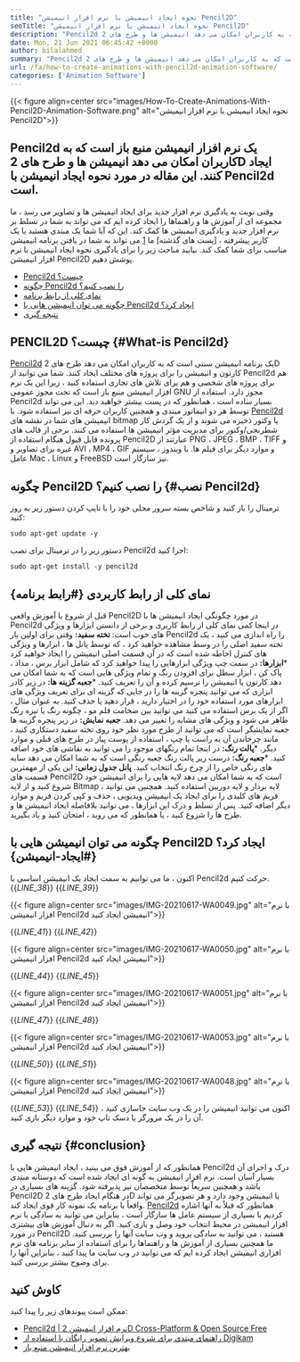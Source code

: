 ```yaml
---
title: "نحوه ایجاد انیمیشن با نرم افزار انیمیشن Pencil2D" 
seoTitle: "نحوه ایجاد انیمیشن با نرم افزار انیمیشن Pencil2D" 
description: "Pencil2d یک نرم افزار انیمیشن منبع باز است که به کاربران امکان می دهد انیمیشن ها و طرح های 2D ایجاد کنند. این مقاله در مورد نحوه ایجاد انیمیشن با Pencil2d است." 
date: Mon, 21 Jun 2021 06:45:42 +0000
author: bilalahmed
summary: "Pencil2d یک نرم افزار انیمیشن منبع باز است که به کاربران امکان می دهد انیمیشن ها و طرح های 2D ایجاد کنند. این مقاله در مورد نحوه ایجاد انیمیشن با Pencil2d است." 
url: /fa/how-to-create-animations-with-pencil2d-animation-software/
categories: ['Animation Software']
---
```


{{< figure align=center src="images/How-To-Create-Animations-With-Pencil2D-Animation-Software.png" alt="نحوه ایجاد انیمیشن با نرم افزار انیمیشن Pencil2D">}}


## **Pencil2d یک نرم افزار انیمیشن منبع باز است که به کاربران امکان می دهد انیمیشن ها و طرح های 2D ایجاد کنند. این مقاله در مورد نحوه ایجاد انیمیشن با Pencil2d**  است.
وقتی نوبت به یادگیری نرم افزار جدید برای ایجاد انیمیشن ها و تصاویر می رسد ، ما مجموعه ای از آموزش ها و راهنماها را ایجاد کرده ایم که می تواند به شما در تسلط بر نرم افزار جدید و یادگیری انیمیشن ها کمک کند. این که آیا شما یک مبتدی هستید یا یک کاربر پیشرفته ، [پست های گذشته] ما [1] می تواند به شما در یافتن برنامه انیمیشن مناسب برای شما کمک کند. بیایید مباحث زیر را برای یادگیری نحوه ایجاد انیمیشن با نرم افزار انیمیشن Pencil2D پوشش دهیم.
  * [Pencil2d چیست؟][2]
  * [چگونه Pencil2d را نصب کنیم؟][3]
  * [نمای کلی از رابط برنامه][4]
  * [چگونه می توان انیمیشن هایی با Pencil2d ایجاد کرد؟][5]
  * [نتیجه گیری][6]

## PENCIL2D چیست؟   {#What-is Pencil2d}
[Pencil2d][7] یک برنامه انیمیشن سنتی است که به کاربران امکان می دهد طرح های 2D کارتون و انیمیشن را برای پروژه های مختلف ایجاد کنند. شما می توانید از Pencil2d هم برای پروژه های شخصی و هم برای تلاش های تجاری استفاده کنید ، زیرا این یک نرم افزار انیمیشن منبع باز است که تحت مجوز عمومی GNU مجوز دارد. استفاده از Pencil2d بسیار ساده است ، همانطور که در پست بیشتر خواهید دید. این می تواند توسط هر دو انیماتور مبتدی و همچنین کاربران حرفه ای نیز استفاده شود.
با [Pencil2d][7] انیمیشن های شما در نقشه های bitmap یا وکتور ذخیره می شوند و از یک گردش کار شطرنجی/وکتور برای مدیریت مؤثر انیمیشن ها استفاده می کنند. برخی از قالب های پرونده قابل قبول هنگام استفاده از Pencil2D عبارتند از PNG ، JPEG ، BMP ، TIFF و غیره برای تصاویر و AVI ، MP4 ، GIF و موارد دیگر برای فیلم ها. با ویندوز ، سیستم عامل Mac ، Linux و FreeBSD نیز سازگار است.

## چگونه Pencil2D را نصب کنیم؟   {#نصب Pencil2d}
ترمینال را باز کنید و شاخص بسته سرور محلی خود را با تایپ کردن دستور زیر به روز کنید:
```
sudo apt-get update -y

```
دستور زیر را در ترمینال برای نصب Pencil2d اجرا کنید:
```
sudo apt-get install -y pencil2d

```

## نمای کلی از رابط کاربردی   {#رابط برنامه}
قبل از شروع با آموزش واقعی Pencil2D در مورد چگونگی ایجاد انیمیشن ها با Pencil2d در اینجا کمی نمای کلی از رابط کاربری و برخی از دانستن ابزارها و ویژگی های خوب است:
  **تخته سفید:**  وقتی برای اولین بار Pencil2d را راه اندازی می کنید ، یک تخته سفید اصلی را در وسط مشاهده خواهید کرد ، که توسط پانل ها ، ابزارها و ویژگی های کنترل احاطه شده است که در آن قسمت اصلی انیمیشن را ایجاد خواهید کرد
  ***ابزارها:**  در سمت چپ ویژگی ابزارهایی را پیدا خواهید کرد که شامل ابزار برس ، مداد ، پاک کن ، ابزار سطل برای افزودن رنگ و تمام ویژگی هایی است که به شما امکان می دهد کارتون یا انیمیشن را ترسیم کرده و آن را تعریف کنید.
  ***جعبه گزینه ها:**  در زیر کادر ابزاری که می توانید پنجره گزینه ها را در جایی که گزینه ای برای تعریف ویژگی های ابزارهای مورد استفاده خود را در اختیار دارید ، قرار دهید یا حذف کنید. به عنوان مثال ، اگر از یک برس استفاده می کنید می توانید بین ضخامت قلم مو ، چگونه رنگ یا تیره رنگ ظاهر می شود و ویژگی های مشابه را تغییر می دهد.
  **جعبه نمایش:**  در زیر پنجره گزینه ها جعبه نمایشگر است که می توانید از طرح مورد نظر خود روی تخته سفید دستکاری کنید ، مانند چرخاندن آن به راست یا چپ ، استفاده از پوست پیاز در طرح های قبلی و موارد دیگر.
  ***پالت رنگ:**  در اینجا تمام رنگهای موجود را می توانید به نقاشی های خود اضافه کنید.
  ***جعبه رنگ:**  درست زیر پالت رنگ جعبه رنگی است که به شما امکان می دهد سایه های رنگی خاص را از چرخ رنگ انتخاب کنید.
  **پانل جدول زمانی:**  این یکی از مهمترین قسمت های Pencil2D است که به شما امکان می دهد لایه هایی را برای انیمیشن خود شروع کنید و از لایه Bitmap ، لایه بردار و لایه دوربین استفاده کنید. همچنین می توانید فریم های کلیدی را برای ایجاد یک انیمیشن ویدیویی ، حذف و کپی کردن فریم و موارد دیگر اضافه کنید.
پس از تسلط و درک این ابزارها ، می توانید بلافاصله ایجاد انیمیشن ها و طرح ها را شروع کنید ، یا همانطور که می روید ، امتحان کنید و یاد بگیرید.

## چگونه می توان انیمیشن هایی با Pencil2D ایجاد کرد؟   {#ایجاد-انیمیشن}
اکنون ، ما می توانیم به سمت ایجاد یک انیمیشن اساسی با Pencil2d حرکت کنیم.
{{_LINE_38_}}
{{_LINE_39_}}

{{< figure align=center src="images/IMG-20210617-WA0049.jpg" alt="با نرم افزار انیمیشن Pencil2d انیمیشن ایجاد کنید">}}

{{_LINE_41_}}
{{_LINE_42_}}

{{< figure align=center src="images/IMG-20210617-WA0050.jpg" alt="با نرم افزار انیمیشن Pencil2d انیمیشن ایجاد کنید">}}

{{_LINE_44_}}
{{_LINE_45_}}

{{< figure align=center src="images/IMG-20210617-WA0051.jpg" alt="با نرم افزار انیمیشن Pencil2d انیمیشن ایجاد کنید">}}

{{_LINE_47_}}
{{_LINE_48_}}

{{< figure align=center src="images/IMG-20210617-WA0053.jpg" alt="با نرم افزار انیمیشن Pencil2d انیمیشن ایجاد کنید">}}

{{_LINE_50_}}
{{_LINE_51_}}

{{< figure align=center src="images/IMG-20210617-WA0048.jpg" alt="با نرم افزار انیمیشن Pencil2d انیمیشن ایجاد کنید">}}

{{_LINE_53_}}
{{_LINE_54_}}
اکنون می توانید انیمیشن را در یک وب سایت جاسازی کنید ، آن را در یک مرورگر یا دسک تاپ خود و موارد دیگر بازی کنید.

## نتیجه گیری   {#conclusion}
همانطور که از آموزش فوق می بینید ، ایجاد انیمیشن هایی با Pencil2d درک و اجرای آن بسیار آسان است. نرم افزار انیمیشن به گونه ای ایجاد شده است که دوستانه مبتدی باشد و همچنین سریعاً توسط متخصصان نیز پذیرفته شود. گزینه های بسیاری در Pencil2D در هنگام ایجاد طرح های 2D یا انیمیشن وجود دارد و هر تصویرگر می تواند واقعاً با برنامه یک نمونه کار قوی ایجاد کند.
[Pencil2d][7] همانطور که قبلاً به آنها اشاره کردیم با بسیاری از سیستم عامل ها سازگار است ، بنابراین می توانید به سادگی با نرم افزار انیمیشن در محیط انتخاب خود وصل و بازی کنید. اگر به دنبال آموزش های بیشتری در مورد Pencil2D هستید ، می توانید به سادگی بروید و وب سایت آنها را بررسی کنید. ما همچنین بسیاری از آموزش ها و راهنماها را برای استفاده از سایر برنامه های نرم افزاری انیمیشن ایجاد کرده ایم که می توانید در وب سایت ما پیدا کنید ، بنابراین آنها را برای وضوح بیشتر بررسی کنید.

## کاوش کنید
ممکن است پیوندهای زیر را پیدا کنید:
  * [Pencil2d | نرم افزار انیمیشن 2D Cross-Platform & Open Source Free][7]
  * [راهنمای مبتدی برای شروع ویرایش تصویر رایگان با استفاده از Digikam][8]
  * [بهترین نرم افزار انیمیشن منبع باز][9]

  
[1]: https://blog.containerize.com/
[2]: #what-is-pencil2d
[3]: #install-pencil2d
[4]: #application-interface
[5]: #create-animations
[6]: #conclusion
[7]: https://products.containerize.com/animation-software/pencil2d/
[8]: https://blog.containerize.com/animation-software/beginners-guide-to-start-free-image-editing-using-digikam/
[9]: https://products.containerize.com/animation-software/
